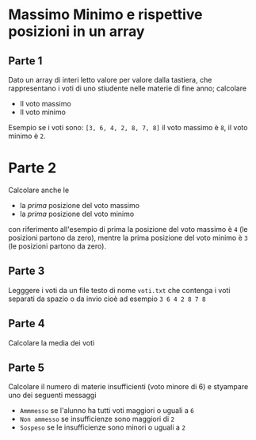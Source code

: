 # Massimo Minimo e rispettive posizioni in un array

## Parte 1
Dato un array di interi letto valore per valore dalla tastiera, che rappresentano i voti di uno stiudente nelle materie di fine anno; calcolare
- Il voto massimo
- Il voto minimo

Esempio se i voti sono:
`[3, 6, 4, 2, 8, 7, 8]`
il voto massimo è `8`, il voto minimo è `2`. 

# Parte 2
Calcolare anche le
- la *prima* posizione del voto massimo
- la *prima* posizione del voto minimo

con riferimento all'esempio di prima la posizione del voto massimo è `4` (le posizioni partono da zero), mentre la prima posizione del voto minimo è `3` (le posizioni partono da zero).

## Parte 3
Legggere i voti da un file testo di nome `voti.txt` che contenga i voti separati da spazio o da invio cioè ad esempio
`3 6 4 2 8 7 8`


## Parte 4
Calcolare la media dei voti

## Parte 5
Calcolare il numero di materie insufficienti (voto minore di 6) e styampare uno dei seguenti messaggi
- `Ammmesso` se l'alunno ha tutti voti maggiori o uguali a `6`
- `Non ammesso` se insufficienze sono maggiori di `2`
- `Sospeso` se le insufficienze sono minori o uguali a `2` 
